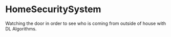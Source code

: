 # HomeSecuritySystem
Watching the door in order to see who is coming from outside of house with DL Algorithms.
